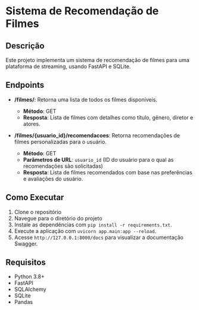 # Sistema de Recomendação de Filmes

## Descrição
Este projeto implementa um sistema de recomendação de filmes para uma plataforma de streaming, usando FastAPI e SQLite.

## Endpoints
- **/filmes/**: Retorna uma lista de todos os filmes disponíveis.
  - **Método**: GET
  - **Resposta**: Lista de filmes com detalhes como título, gênero, diretor e atores.
  
- **/filmes/{usuario_id}/recomendacoes**: Retorna recomendações de filmes personalizadas para o usuário.
  - **Método**: GET
  - **Parâmetros de URL**: `usuario_id` (ID do usuário para o qual as recomendações são solicitadas)
  - **Resposta**: Lista de filmes recomendados com base nas preferências e avaliações do usuário.

## Como Executar
1. Clone o repositório
2. Navegue para o diretório do projeto
3. Instale as dependências com `pip install -r requirements.txt`.
4. Execute a aplicação com `uvicorn app.main:app --reload`.
5. Acesse `http://127.0.0.1:8000/docs` para visualizar a documentação Swagger.

## Requisitos
- Python 3.8+
- FastAPI
- SQLAlchemy
- SQLite
- Pandas
